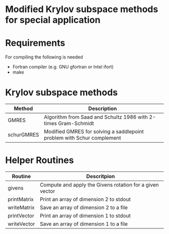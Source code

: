 Modified Krylov subspace methods for special application
===

# Requirements
For compiling the following is needed
- Fortran compiler (e.g. GNU gfortran or Intel ifort)
- make

# Krylov subspace methods

| Method | Description |
| --- | --- |
| GMRES | Algorithm from Saad and Schultz 1986 with 2-times Gram-Schmidt |
| schurGMRES | Modified GMRES for solving a saddlepoint problem with Schur complement |

# Helper Routines

| Routine | Descritpion |
| --- | --- |
| givens | Compute and apply the Givens rotation for a given vector |
| printMatrix | Print an array of dimension 2 to stdout |
| writeMatrix | Save an array of dimension 2 to a file |
| printVector | Print an array of dimension 1 to stdout |
| writeVector | Save an array of dimension 1 to a file |
